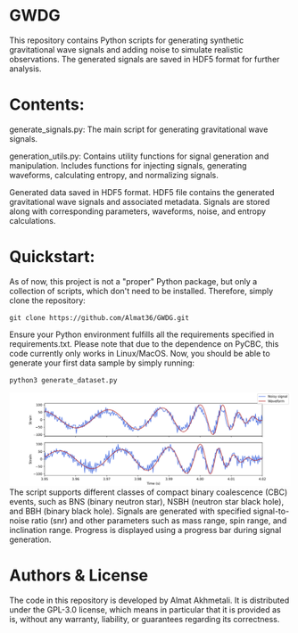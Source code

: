 # GWDG
This repository contains Python scripts for generating synthetic gravitational wave signals and adding noise to simulate realistic observations. The generated signals are saved in HDF5 format for further analysis.

# Contents:

generate_signals.py:
The main script for generating gravitational wave signals.

generation_utils.py:
Contains utility functions for signal generation and manipulation.
Includes functions for injecting signals, generating waveforms, calculating entropy, and normalizing signals.

Generated data saved in HDF5 format. HDF5 file contains the generated gravitational wave signals and associated metadata.
Signals are stored along with corresponding parameters, waveforms, noise, and entropy calculations.

# Quickstart:
As of now, this project is not a "proper" Python package, but only a collection of scripts, which don't need to be installed. Therefore, simply clone the repository:
```
git clone https://github.com/Almat36/GWDG.git
```
Ensure your Python environment fulfills all the requirements specified in requirements.txt. Please note that due to the dependence on PyCBC, this code currently only works in Linux/MacOS. Now, you should be able to generate your first data sample by simply running:
```
python3 generate_dataset.py
```
![alt text](https://github.com/Almat36/GWDG/blob/main/Example2.png?raw=true)
The script supports different classes of compact binary coalescence (CBC) events, such as BNS (binary neutron star), NSBH (neutron star black hole), and BBH (binary black hole).
Signals are generated with specified signal-to-noise ratio (snr) and other parameters such as mass range, spin range, and inclination range.
Progress is displayed using a progress bar during signal generation.

# Authors & License
The code in this repository is developed by Almat Akhmetali. It is distributed under the GPL-3.0 license, which means in particular that it is provided as is, without any warranty, liability, or guarantees regarding its correctness.
